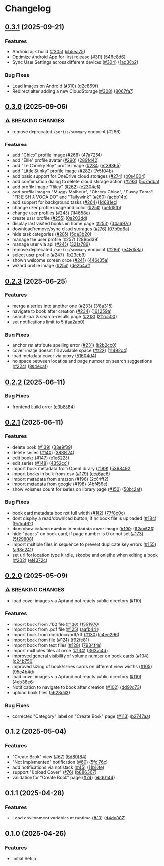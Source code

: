 # Changelog

## [0.3.1](https://github.com/ThomasMiller01/KapitelShelf/compare/frontend@0.3.0-fix-build...frontend@0.3.1) (2025-09-21)


### Features

* Android apk build ([#305](https://github.com/ThomasMiller01/KapitelShelf/issues/305)) ([cb5ea75](https://github.com/ThomasMiller01/KapitelShelf/commit/cb5ea75a4a02d2cd2b5e07f0c3a400de737aa020))
* Optimize Android App for first release ([#311](https://github.com/ThomasMiller01/KapitelShelf/issues/311)) ([546e8d6](https://github.com/ThomasMiller01/KapitelShelf/commit/546e8d677cfb624a64b9f25eb648d24a1614150c))
* Sync User Settings across different devices ([#304](https://github.com/ThomasMiller01/KapitelShelf/issues/304)) ([1ad38b2](https://github.com/ThomasMiller01/KapitelShelf/commit/1ad38b262132ec773167d7a68ab6e46bb4875a2f))


### Bug Fixes

* Load images on Android ([#310](https://github.com/ThomasMiller01/KapitelShelf/issues/310)) ([d2c869f](https://github.com/ThomasMiller01/KapitelShelf/commit/d2c869ffd3eebd50a74f0783811916a418689563))
* Redirect after adding a new CloudStorage ([#308](https://github.com/ThomasMiller01/KapitelShelf/issues/308)) ([8067fa7](https://github.com/ThomasMiller01/KapitelShelf/commit/8067fa7d8faf64f6bac4d75ad1c553c56f70f207))

## [0.3.0](https://github.com/ThomasMiller01/KapitelShelf/compare/frontend@0.2.2...frontend@0.3.0) (2025-09-06)


### ⚠ BREAKING CHANGES

* remove deprecated `/series/summary` endpoint (#286)

### Features

* add "Chico" profile image ([#268](https://github.com/ThomasMiller01/KapitelShelf/issues/268)) ([47a7254](https://github.com/ThomasMiller01/KapitelShelf/commit/47a725469b330992e004b394b7ec6864763fd191))
* add "Ellie" profile avatar ([#290](https://github.com/ThomasMiller01/KapitelShelf/issues/290)) ([289fd42](https://github.com/ThomasMiller01/KapitelShelf/commit/289fd42fe6586b6be241a69f23a943b72530ce3f))
* add "Le Chonky Boy" profile image ([#284](https://github.com/ThomasMiller01/KapitelShelf/issues/284)) ([ef39365](https://github.com/ThomasMiller01/KapitelShelf/commit/ef3936505fe925173b61918a0c2ae72bd58132f3))
* add "Little Stinky" profile image ([#282](https://github.com/ThomasMiller01/KapitelShelf/issues/282)) ([7c5f04b](https://github.com/ThomasMiller01/KapitelShelf/commit/7c5f04bddef61289debaaf81e7ef46adcec95533))
* add basic support for OneDrive cloud storages ([#274](https://github.com/ThomasMiller01/KapitelShelf/issues/274)) ([b0e4004](https://github.com/ThomasMiller01/KapitelShelf/commit/b0e4004b5ccfda12e6383744ce91f372197fd91d))
* add confirmation dialog to delete cloud storage action ([#293](https://github.com/ThomasMiller01/KapitelShelf/issues/293)) ([5c7adba](https://github.com/ThomasMiller01/KapitelShelf/commit/5c7adbabd665189aba1bde0023131b9253be7df3))
* add profile image "Riley" ([#262](https://github.com/ThomasMiller01/KapitelShelf/issues/262)) ([e2304e8](https://github.com/ThomasMiller01/KapitelShelf/commit/e2304e8b313b9ba3f2ad351938e6534415bd11f4))
* add profile images "Muggy Malheur", "Cheery Chino", "Sunny Tome", "FR E SH A VOCA DO" and "Tailywink" ([#260](https://github.com/ThomasMiller01/KapitelShelf/issues/260)) ([acbb14b](https://github.com/ThomasMiller01/KapitelShelf/commit/acbb14bcb0e97837936c6bb842de6d10458dfd08))
* add support for background tasks ([#264](https://github.com/ThomasMiller01/KapitelShelf/issues/264)) ([1d681ec](https://github.com/ThomasMiller01/KapitelShelf/commit/1d681ec54458de65a41e82cd4aa4d5dada003445))
* change user profile image and color ([#258](https://github.com/ThomasMiller01/KapitelShelf/issues/258)) ([befd5fb](https://github.com/ThomasMiller01/KapitelShelf/commit/befd5fbee8c997bc343d4db1bf3a957e2b08f73a))
* change user profiles ([#248](https://github.com/ThomasMiller01/KapitelShelf/issues/248)) ([1f4658e](https://github.com/ThomasMiller01/KapitelShelf/commit/1f4658e5a6f1673f43a63235504b2e8a0fcbe3bc))
* create user profile ([#255](https://github.com/ThomasMiller01/KapitelShelf/issues/255)) ([0a203dd](https://github.com/ThomasMiller01/KapitelShelf/commit/0a203dd4c3e025bcec5f1b9e683aabc9a1eb39d9))
* display last visited books on home page ([#253](https://github.com/ThomasMiller01/KapitelShelf/issues/253)) ([34a697c](https://github.com/ThomasMiller01/KapitelShelf/commit/34a697cec3b0fd4c68c977da58bcb1b54eaf8c4b))
* download/remove/sync cloud storages ([#276](https://github.com/ThomasMiller01/KapitelShelf/issues/276)) ([07b9d6a](https://github.com/ThomasMiller01/KapitelShelf/commit/07b9d6a17e48feb8e509273381323490a9299c56))
* hide task categories ([#285](https://github.com/ThomasMiller01/KapitelShelf/issues/285)) ([5da3b20](https://github.com/ThomasMiller01/KapitelShelf/commit/5da3b20e4b3212485dab0ae917bacdfa47cf502a))
* manage the user profile ([#257](https://github.com/ThomasMiller01/KapitelShelf/issues/257)) ([288bd39](https://github.com/ThomasMiller01/KapitelShelf/commit/288bd395e49f9495b23cf0a4561e223949d37db6))
* manage user via api ([#245](https://github.com/ThomasMiller01/KapitelShelf/issues/245)) ([321a789](https://github.com/ThomasMiller01/KapitelShelf/commit/321a78932189ed0c0e2c863f7b3e38304784f466))
* remove deprecated `/series/summary` endpoint ([#286](https://github.com/ThomasMiller01/KapitelShelf/issues/286)) ([e48d58a](https://github.com/ThomasMiller01/KapitelShelf/commit/e48d58acbc49cf824f23512bf7954c50cc1f62a5))
* select user profile ([#247](https://github.com/ThomasMiller01/KapitelShelf/issues/247)) ([1b23eb9](https://github.com/ThomasMiller01/KapitelShelf/commit/1b23eb95f3a743a41b1d6a5b4351bbe7503cb4b8))
* shown welcome screen once ([#241](https://github.com/ThomasMiller01/KapitelShelf/issues/241)) ([446d35a](https://github.com/ThomasMiller01/KapitelShelf/commit/446d35a42cc612463d00120165481f13df0a2482))
* wizard profile image ([#254](https://github.com/ThomasMiller01/KapitelShelf/issues/254)) ([de2b4af](https://github.com/ThomasMiller01/KapitelShelf/commit/de2b4af112a5d1204e9c578201b613e4c8f53db2))


## [0.2.3](https://github.com/ThomasMiller01/KapitelShelf/compare/frontend@0.2.2...frontend@0.2.3) (2025-06-25)


### Features

* merge a series into another one ([#233](https://github.com/ThomasMiller01/KapitelShelf/issues/233)) ([3f8a315](https://github.com/ThomasMiller01/KapitelShelf/commit/3f8a315b4c5341879fde70b256af083d81355889))
* navigate to book after creation ([#234](https://github.com/ThomasMiller01/KapitelShelf/issues/234)) ([164259a](https://github.com/ThomasMiller01/KapitelShelf/commit/164259af2c959459c3cb81a6b5ba5d35ad79752c))
* search-bar & search-results page ([#218](https://github.com/ThomasMiller01/KapitelShelf/issues/218)) ([2f2c500](https://github.com/ThomasMiller01/KapitelShelf/commit/2f2c500d7398dbb60ac15c75a8a85d7a81c62170))
* set notifications limit to 5 ([faa2ab0](https://github.com/ThomasMiller01/KapitelShelf/commit/faa2ab0a29fd44b1216efaecc43dc0855554b415))


### Bug Fixes

* anchor ref attribute spelling error ([#231](https://github.com/ThomasMiller01/KapitelShelf/issues/231)) ([b2b2cc0](https://github.com/ThomasMiller01/KapitelShelf/commit/b2b2cc06867c82fe551b260bd5411b67f9147540))
* cover image doesnt fill available space ([#222](https://github.com/ThomasMiller01/KapitelShelf/issues/222)) ([11492c4](https://github.com/ThomasMiller01/KapitelShelf/commit/11492c4978eb7d49e493c991a9432c7018526bbf))
* load metadata cover via proxy ([51604d4](https://github.com/ThomasMiller01/KapitelShelf/commit/51604d4d6d84266b67797b431e2b2641d2a3bc95))
* no space between location and page number on search suggestions ([#224](https://github.com/ThomasMiller01/KapitelShelf/issues/224)) ([804ecaf](https://github.com/ThomasMiller01/KapitelShelf/commit/804ecaf11ef9f944d9eacdc409930f4de619bbc8))

## [0.2.2](https://github.com/ThomasMiller01/KapitelShelf/compare/frontend@0.2.1...frontend@0.2.2) (2025-06-11)


### Bug Fixes

* frontend build error ([c3b8884](https://github.com/ThomasMiller01/KapitelShelf/commit/c3b88842d0f2b8f6c631c02a7ca68867c786255b))

## [0.2.1](https://github.com/ThomasMiller01/KapitelShelf/compare/frontend@0.2.0...frontend@0.2.1) (2025-06-11)

### Features

- delete book ([#139](https://github.com/ThomasMiller01/KapitelShelf/issues/139)) ([33e9f39](https://github.com/ThomasMiller01/KapitelShelf/commit/33e9f3977915c9bd6ce65497c8e96e86726ba191))
- delete series ([#140](https://github.com/ThomasMiller01/KapitelShelf/issues/140)) ([3888f74](https://github.com/ThomasMiller01/KapitelShelf/commit/3888f7431190800276ce58413b3899a6cc11b5e8))
- edit books ([#147](https://github.com/ThomasMiller01/KapitelShelf/issues/147)) ([e1e6228](https://github.com/ThomasMiller01/KapitelShelf/commit/e1e62286f74bd35435fb00b49d2b3fb2202bc898))
- edit series ([#148](https://github.com/ThomasMiller01/KapitelShelf/issues/148)) ([4352cc1](https://github.com/ThomasMiller01/KapitelShelf/commit/4352cc1e60f039e52c66d62b0e2b56a74bbc351c))
- import book metadata from OpenLibrary ([#189](https://github.com/ThomasMiller01/KapitelShelf/issues/189)) ([5398492](https://github.com/ThomasMiller01/KapitelShelf/commit/5398492e307f1534224c58fd1a8242f9d5a1ca0c))
- import books in bulk from .csv ([#179](https://github.com/ThomasMiller01/KapitelShelf/issues/179)) ([eca6ac6](https://github.com/ThomasMiller01/KapitelShelf/commit/eca6ac6d910eb0d47da12b04f53c0a4008fce2c0))
- import metadata from amazon ([#196](https://github.com/ThomasMiller01/KapitelShelf/issues/196)) ([2c64ff2](https://github.com/ThomasMiller01/KapitelShelf/commit/2c64ff274392171fad965a9ce24da3a6e97cd0c7))
- import metadata from google ([#198](https://github.com/ThomasMiller01/KapitelShelf/issues/198)) ([4bf456e](https://github.com/ThomasMiller01/KapitelShelf/commit/4bf456e2c7c8f99e73d805d229ba290bd0ffcc8f))
- show volumes count for series on library page ([#150](https://github.com/ThomasMiller01/KapitelShelf/issues/150)) ([50bc2af](https://github.com/ThomasMiller01/KapitelShelf/commit/50bc2af6eb95561d2a275c524ed198a8c3549ddc))

### Bug Fixes

- book card metadata box not full width ([#182](https://github.com/ThomasMiller01/KapitelShelf/issues/182)) ([77f8c0c](https://github.com/ThomasMiller01/KapitelShelf/commit/77f8c0c7c5fbe39ee6ea6046428d8426b86c8127))
- dont display a read/download button, if no book file is uploaded ([#184](https://github.com/ThomasMiller01/KapitelShelf/issues/184)) ([9c1d462](https://github.com/ThomasMiller01/KapitelShelf/commit/9c1d46289125829dda7109c43b1c49bc4df1ec9e))
- dont show volume number in metadata cover image ([#199](https://github.com/ThomasMiller01/KapitelShelf/issues/199)) ([62ac626](https://github.com/ThomasMiller01/KapitelShelf/commit/62ac626bb4c8cfbc0f1b74dc67ba39d47f987727))
- hide "pages" on book card, if page number is 0 or not set ([#173](https://github.com/ThomasMiller01/KapitelShelf/issues/173)) ([5f29808](https://github.com/ThomasMiller01/KapitelShelf/commit/5f298089df26bd4a4b2c9dec262b1eb0fb9f6a5e))
- import multiple files in sequence to prevent duplicate key errors ([#155](https://github.com/ThomasMiller01/KapitelShelf/issues/155)) ([a98e241](https://github.com/ThomasMiller01/KapitelShelf/commit/a98e2410842498324c81a576ec0e3c1a5eb8a3bb))
- set url for location type kindle, skoobe and onleihe when editing a book ([#202](https://github.com/ThomasMiller01/KapitelShelf/issues/202)) ([ef4372c](https://github.com/ThomasMiller01/KapitelShelf/commit/ef4372c998fe5840ba90a83c123aa1b828990f8c))

## [0.2.0](https://github.com/ThomasMiller01/KapitelShelf/compare/frontend@0.1.2...frontend@0.2.0) (2025-05-09)

### ⚠ BREAKING CHANGES

- load cover images via Api and not reacts public directory (#110)

### Features

- import book from .fb2 file ([#126](https://github.com/ThomasMiller01/KapitelShelf/issues/126)) ([1551970](https://github.com/ThomasMiller01/KapitelShelf/commit/15519701928d80c4f2f9cd7f8e3f1e2cccd92e6f))
- import book from .pdf file ([#125](https://github.com/ThomasMiller01/KapitelShelf/issues/125)) ([aafb441](https://github.com/ThomasMiller01/KapitelShelf/commit/aafb4411530f4c40a841ab901c4d128eec4f9522))
- import book from doc/docx/odt/rtf ([#130](https://github.com/ThomasMiller01/KapitelShelf/issues/130)) ([c4ee296](https://github.com/ThomasMiller01/KapitelShelf/commit/c4ee2964bc0682209d32015488982f7aefc2050d))
- import book from file ([#124](https://github.com/ThomasMiller01/KapitelShelf/issues/124)) ([f92fe81](https://github.com/ThomasMiller01/KapitelShelf/commit/f92fe811d714b10d54971014bca2ecba2cfb0e1f))
- import book from text files ([#128](https://github.com/ThomasMiller01/KapitelShelf/issues/128)) ([7934f4e](https://github.com/ThomasMiller01/KapitelShelf/commit/7934f4e291385ed5ce19a7a7f0e199f2b448f657))
- import multiples files at once ([#134](https://github.com/ThomasMiller01/KapitelShelf/issues/134)) ([3637c4d](https://github.com/ThomasMiller01/KapitelShelf/commit/3637c4dd7860d370201e499af7f5174683a21025))
- improved general visibility of volume number on book cards ([#104](https://github.com/ThomasMiller01/KapitelShelf/issues/104)) ([c24b750](https://github.com/ThomasMiller01/KapitelShelf/commit/c24b750de3659499e899411da8999a83d05126c1))
- improved sizing of book/series cards on different view widths ([#105](https://github.com/ThomasMiller01/KapitelShelf/issues/105)) ([95c4b4d](https://github.com/ThomasMiller01/KapitelShelf/commit/95c4b4df5b7afea046e54b2482d5546f0a7a04b1))
- load cover images via Api and not reacts public directory ([#110](https://github.com/ThomasMiller01/KapitelShelf/issues/110)) ([4eb38e6](https://github.com/ThomasMiller01/KapitelShelf/commit/4eb38e634f0a88a9ff41c8ad7b83c8aee0cf13ea))
- Notification to navigate to book after creation ([#102](https://github.com/ThomasMiller01/KapitelShelf/issues/102)) ([dd90d73](https://github.com/ThomasMiller01/KapitelShelf/commit/dd90d732cd3dbd9a2904d6ae522ea15280935f28))
- upload book files ([5628dd3](https://github.com/ThomasMiller01/KapitelShelf/commit/5628dd32c870533fbc53849ff4fdb23defa7a7c2))

### Bug Fixes

- corrected "Category" label on "Create Book" page ([#113](https://github.com/ThomasMiller01/KapitelShelf/issues/113)) ([b2747aa](https://github.com/ThomasMiller01/KapitelShelf/commit/b2747aa9ac21ed13a0c11824f667109b8db0a153))

## 0.1.2 (2025-05-04)

### Features

- "Create Book" view ([#67](https://github.com/ThomasMiller01/KapitelShelf/issues/67)) ([6d80f84](https://github.com/ThomasMiller01/KapitelShelf/commit/6d80f8460fff46eb77f1290269d4b408a3a95133))
- "Not Implemented" notification ([#60](https://github.com/ThomasMiller01/KapitelShelf/issues/60)) ([5fc176c](https://github.com/ThomasMiller01/KapitelShelf/commit/5fc176cff9b2d5bc5aac961d8b284a8bd4d3aa97))
- add notifications via notistack ([#45](https://github.com/ThomasMiller01/KapitelShelf/issues/45)) ([11b10fe](https://github.com/ThomasMiller01/KapitelShelf/commit/11b10fe02566fc6a6b7804cca2816cecff35582b))
- support "Upload Cover" ([#76](https://github.com/ThomasMiller01/KapitelShelf/issues/76)) ([b886367](https://github.com/ThomasMiller01/KapitelShelf/commit/b88636777bad94acb48877d7d2417ad2e28fe9f7))
- validation for "Create Book" page ([#74](https://github.com/ThomasMiller01/KapitelShelf/issues/74)) ([ebd0144](https://github.com/ThomasMiller01/KapitelShelf/commit/ebd0144341a98c53ef3a062e2ebc6d2758ac5547))

## 0.1.1 (2025-04-28)

### Features

- Load environment variables at runtime ([#33](https://github.com/ThomasMiller01/KapitelShelf/issues/33)) ([d4dc387](https://github.com/ThomasMiller01/KapitelShelf/commit/d4dc387497a3fee5de735120a9607539a81aaa03))

## 0.1.0 (2025-04-26)

### Features

- Initial Setup
